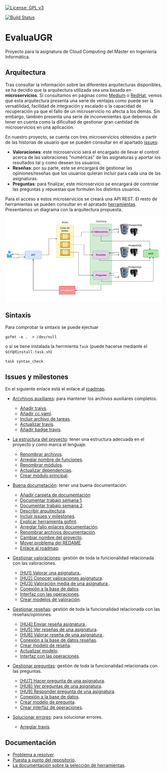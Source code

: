 [![License: GPL v3](https://img.shields.io/badge/License-GPLv3-blue.svg)](https://www.gnu.org/licenses/gpl-3.0)

[![Build Status](https://travis-ci.org/PedroMFC/EvaluaUGR.svg?branch=main)](https://travis-ci.org/PedroMFC/EvaluaUGR)

# EvaluaUGR
Proyecto para la asignatura de Cloud Computing del Máster en Ingeniería Informática.

## Arquitectura

Tras consultar la información sobre las diferentes arquitecturas disponibles, se ha decidio que la arquitectura utilizada sea una basada en **microservicios**. Si consultamos en páginas como [Medium](https://medium.com/@goodrebels/microservicios-ventajas-y-contras-de-la-arquitectura-descentralizada-a3b7fc814422) o [RedHat](https://www.redhat.com/es/topics/microservices/what-are-microservices), vemos que esta arquitectura presenta una serie de ventajas como puede ser la versatilidad, facilidad de integración y escalado o la capacidad de recuperación ya que el fallo de un microservicio no afecta a los demás. Sin embargo, también presenta una serie de inconvenientes que debemos de tener en cuenta como la dificultad de gestionar gran cantidad de microservicios en una aplicación. 

En nuestro proyecto, se cuenta con tres microservicios obtenidos a partir de las historias de usuario que se pueden consultar en el apartado [issues]:

* **Valoraciones**: este microservicio será el encargado de llevar el control acerca de las valoraciones "numéricas" de las asignaturas y aportar los resultados tal y como desean los usuarios.
* **Reseñas**: por su parte, este se encargará de gestionar las opiniones/reseñas que los usuarios quieran incluir para cada una de las asignaturas.
* **Preguntas**: para finalizar, este microservicio se encargará de controlar las preguntas y repuestas que formulen los distintos usuarios.

Para el acceso a estos microservicios se creará una API REST. El resto de herramientas se pueden consultar en el apratado [herramientas][herramientas]. Presentamos un diagrama con la arquitectura propuesta.

![](./docs/imgs/arquitectura.png)

## Sintaxis
Para comprobar la sintaxis se puede ejectuar
```
gofmt -e .  > /dev/null
```

o si se tiene instalada la herrmienta `Task` (puede hacerse mediante el script`install-task.sh`)

```
task syntax_check
```

## Issues y milestones

En el siguiente enlace está el enlace al [roadmap](https://github.com/PedroMFC/EvaluaUGR/projects).

* [Arcvhivos auxiliares][mAuxiliar]: para mantener los archivos auxiliares completos.
  * [Añadir traivs][i10].
  * [Añadir cc.yaml][i42].
  * [Incluir archivo de tareas][i36].
  * [Actualizar travis][i10].
  * [Añadir badge travis][i9].

* [La estructura del proyecto][mEstructura]: tener una estructura adecuada en el proyecto y como marca el lenguaje. 
  * [Renombrar archivos][i38].
  * [Arreglar nombre de funciones][i41].
  * [Renombrar módulos][i40].
  * [Actualizar dependencias][i28].
  * [Crear módulo principal][i23].

* [Buena documetación][mDocumentacion]: tener una buena documentación.
  * [Añadir carpeta de documentación][i1]
  * [Documentar trabajo semana 1][i2].
  * [Documentar trabajo semana 2][i8].
  * [Describir arquitectura][i11].
  * [Incluir issues y milestones][i44].
  * [Explicar herramienta gofmt][i35].
  * [Arreglar fallo enlaces documentación][i22].
  * [Renombrar archivos documentación][i21].
  * [Cambiar nombre del proyecto][i7].
  * [Mover problema del REDAME][i43].
  * [Enlace al roadmap][i45].


* [Gestionar valoraciones][mValoraciones]: gestión de toda la funcionalidad relacionada con las valoraciones.
  * [[HU1] Valorar una asignatura.][i12].
  * [[HU2] Conocer valoraciones asignatura][i13].
  * [[HU3] Valoración media de una asignatura ][i14].
  * [Conexión a la base de datos][i26].
  * [Interfaz con las operaciones][i27].
  * [Crear modelos de valoración][i24].
  

* [Gestionar reseñas][mResenias]: gestión de toda la funcionalidad relacionada con las reseñas/opiniones.
  * [[HU4] Enviar reseña asignatura ][i15].
  * [[HU5] Ver reseñas de una asignatura][i16].
  * [[HU6] Valorar reseña de una asignatura ][i17].
  * [Conexión a la base de datos reseñas][i33].
  * [Crear modelo de reseña][i29].
  * [Actualizar modelo][i39].
  * [Interfaz con las operaciones][i30].
  

* [Gestionar preguntas][mPreguntas]: gestión de toda la funcionalidad relacionada con las preguntas.
  * [[HU7] Hacer pregunta de una asignatura][i18].
  * [[HU8] Ver preguntas de una asignatura][i19].
  * [[HU9] Responder pregunta de una asignatura][i20].
  * [Conexión a la base de datos][i34].
  * [Crear modelo de pregunta][i31].
  * [Crear interfaz de operaciones][i32].
  
* [Solucionar errores][mErrores]: para solucionar errores.
  * [Arreglar travis][i37].



## Documentación
* [Problema a resolver][problema].
* [Puesta a punto del repositorio][configGitHub].
* [La documentación sobre la selección de herramientas][herramientas].

[configGitHub]: https://pedromfc.github.io/EvaluaUGR/docs/configuracion_github
[herramientas]: https://pedromfc.github.io/EvaluaUGR/docs/seleccion_herramientas
[problema]: https://pedromfc.github.io/EvaluaUGR/docs/problema
[issues]: https://github.com/PedroMFC/EvaluaUGR/issues



[mAuxiliar]: https://github.com/PedroMFC/EvaluaUGR/milestone/2
[mPreguntas]: https://github.com/PedroMFC/EvaluaUGR/milestone/5
[mErrores]: https://github.com/PedroMFC/EvaluaUGR/milestone/3
[mEstructura]: https://github.com/PedroMFC/EvaluaUGR/milestone/7
[mResenias]: https://github.com/PedroMFC/EvaluaUGR/milestone/6
[mDocumentacion]: https://github.com/PedroMFC/EvaluaUGR/milestone/1
[mValoraciones]: https://github.com/PedroMFC/EvaluaUGR/milestone/4

[i1]: https://github.com/PedroMFC/EvaluaUGR/issues/1
[i2]: https://github.com/PedroMFC/EvaluaUGR/issues/2
[i3]: https://github.com/PedroMFC/EvaluaUGR/issues/3
[i4]: https://github.com/PedroMFC/EvaluaUGR/issues/4
[i5]: https://github.com/PedroMFC/EvaluaUGR/issues/5
[i6]: https://github.com/PedroMFC/EvaluaUGR/issues/6
[i7]: https://github.com/PedroMFC/EvaluaUGR/issues/7
[i8]: https://github.com/PedroMFC/EvaluaUGR/issues/8
[i9]: https://github.com/PedroMFC/EvaluaUGR/issues/9
[i10]: https://github.com/PedroMFC/EvaluaUGR/issues/10
[i11]: https://github.com/PedroMFC/EvaluaUGR/issues/11
[i12]: https://github.com/PedroMFC/EvaluaUGR/issues/12
[i13]: https://github.com/PedroMFC/EvaluaUGR/issues/13
[i14]: https://github.com/PedroMFC/EvaluaUGR/issues/14
[i15]: https://github.com/PedroMFC/EvaluaUGR/issues/15
[i16]: https://github.com/PedroMFC/EvaluaUGR/issues/16
[i17]: https://github.com/PedroMFC/EvaluaUGR/issues/17
[i18]: https://github.com/PedroMFC/EvaluaUGR/issues/18
[i19]: https://github.com/PedroMFC/EvaluaUGR/issues/19
[i20]: https://github.com/PedroMFC/EvaluaUGR/issues/20
[i21]: https://github.com/PedroMFC/EvaluaUGR/issues/21
[i22]: https://github.com/PedroMFC/EvaluaUGR/issues/22
[i23]: https://github.com/PedroMFC/EvaluaUGR/issues/23
[i24]: https://github.com/PedroMFC/EvaluaUGR/issues/24
[i25]: https://github.com/PedroMFC/EvaluaUGR/issues/25
[i26]: https://github.com/PedroMFC/EvaluaUGR/issues/26
[i27]: https://github.com/PedroMFC/EvaluaUGR/issues/27
[i28]: https://github.com/PedroMFC/EvaluaUGR/issues/28
[i29]: https://github.com/PedroMFC/EvaluaUGR/issues/29
[i30]: https://github.com/PedroMFC/EvaluaUGR/issues/30
[i31]: https://github.com/PedroMFC/EvaluaUGR/issues/31
[i32]: https://github.com/PedroMFC/EvaluaUGR/issues/32
[i33]: https://github.com/PedroMFC/EvaluaUGR/issues/33
[i34]: https://github.com/PedroMFC/EvaluaUGR/issues/34
[i35]: https://github.com/PedroMFC/EvaluaUGR/issues/35
[i36]: https://github.com/PedroMFC/EvaluaUGR/issues/36
[i37]: https://github.com/PedroMFC/EvaluaUGR/issues/37
[i38]: https://github.com/PedroMFC/EvaluaUGR/issues/38
[i39]: https://github.com/PedroMFC/EvaluaUGR/issues/39
[i40]: https://github.com/PedroMFC/EvaluaUGR/issues/40
[i41]: https://github.com/PedroMFC/EvaluaUGR/issues/41
[i42]: https://github.com/PedroMFC/EvaluaUGR/issues/42
[i43]: https://github.com/PedroMFC/EvaluaUGR/issues/43
[i44]: https://github.com/PedroMFC/EvaluaUGR/issues/44
[i45]: https://github.com/PedroMFC/EvaluaUGR/issues/45
